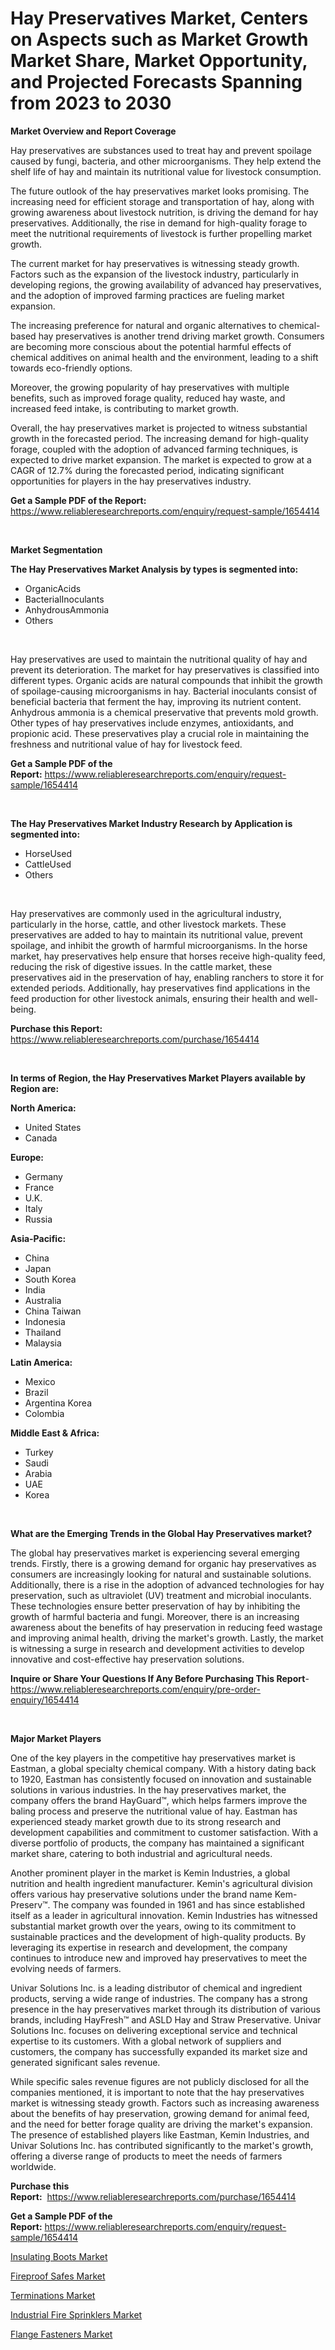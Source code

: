 <p><h1>Hay Preservatives Market, Centers on Aspects such as Market Growth Market Share, Market Opportunity, and Projected Forecasts Spanning from 2023 to 2030</h1></p><p><strong>Market Overview and Report Coverage</strong></p>
<p><p>Hay preservatives are substances used to treat hay and prevent spoilage caused by fungi, bacteria, and other microorganisms. They help extend the shelf life of hay and maintain its nutritional value for livestock consumption.</p><p>The future outlook of the hay preservatives market looks promising. The increasing need for efficient storage and transportation of hay, along with growing awareness about livestock nutrition, is driving the demand for hay preservatives. Additionally, the rise in demand for high-quality forage to meet the nutritional requirements of livestock is further propelling market growth.</p><p>The current market for hay preservatives is witnessing steady growth. Factors such as the expansion of the livestock industry, particularly in developing regions, the growing availability of advanced hay preservatives, and the adoption of improved farming practices are fueling market expansion.</p><p>The increasing preference for natural and organic alternatives to chemical-based hay preservatives is another trend driving market growth. Consumers are becoming more conscious about the potential harmful effects of chemical additives on animal health and the environment, leading to a shift towards eco-friendly options.</p><p>Moreover, the growing popularity of hay preservatives with multiple benefits, such as improved forage quality, reduced hay waste, and increased feed intake, is contributing to market growth.</p><p>Overall, the hay preservatives market is projected to witness substantial growth in the forecasted period. The increasing demand for high-quality forage, coupled with the adoption of advanced farming techniques, is expected to drive market expansion. The market is expected to grow at a CAGR of 12.7% during the forecasted period, indicating significant opportunities for players in the hay preservatives industry.</p></p>
<p><strong>Get a Sample PDF of the Report:</strong> <a href="https://www.reliableresearchreports.com/enquiry/request-sample/1654414">https://www.reliableresearchreports.com/enquiry/request-sample/1654414</a></p>
<p>&nbsp;</p>
<p><strong>Market Segmentation</strong></p>
<p><strong>The Hay Preservatives Market Analysis by types is segmented into:</strong></p>
<p><ul><li>OrganicAcids</li><li>BacterialInoculants</li><li>AnhydrousAmmonia</li><li>Others</li></ul></p>
<p>&nbsp;</p>
<p><p>Hay preservatives are used to maintain the nutritional quality of hay and prevent its deterioration. The market for hay preservatives is classified into different types. Organic acids are natural compounds that inhibit the growth of spoilage-causing microorganisms in hay. Bacterial inoculants consist of beneficial bacteria that ferment the hay, improving its nutrient content. Anhydrous ammonia is a chemical preservative that prevents mold growth. Other types of hay preservatives include enzymes, antioxidants, and propionic acid. These preservatives play a crucial role in maintaining the freshness and nutritional value of hay for livestock feed.</p></p>
<p><strong>Get a Sample PDF of the Report:</strong>&nbsp;<a href="https://www.reliableresearchreports.com/enquiry/request-sample/1654414">https://www.reliableresearchreports.com/enquiry/request-sample/1654414</a></p>
<p>&nbsp;</p>
<p><strong>The Hay Preservatives Market Industry Research by Application is segmented into:</strong></p>
<p><ul><li>HorseUsed</li><li>CattleUsed</li><li>Others</li></ul></p>
<p>&nbsp;</p>
<p><p>Hay preservatives are commonly used in the agricultural industry, particularly in the horse, cattle, and other livestock markets. These preservatives are added to hay to maintain its nutritional value, prevent spoilage, and inhibit the growth of harmful microorganisms. In the horse market, hay preservatives help ensure that horses receive high-quality feed, reducing the risk of digestive issues. In the cattle market, these preservatives aid in the preservation of hay, enabling ranchers to store it for extended periods. Additionally, hay preservatives find applications in the feed production for other livestock animals, ensuring their health and well-being.</p></p>
<p><strong>Purchase this Report:</strong>&nbsp; <a href="https://www.reliableresearchreports.com/purchase/1654414">https://www.reliableresearchreports.com/purchase/1654414</a></p>
<p>&nbsp;</p>
<p><strong>In terms of Region, the Hay Preservatives Market Players available by Region are:</strong></p>
<p>
    <p> <strong> North America: </strong>
        <ul>
            <li>United States</li>
            <li>Canada</li>
        </ul>
        </p> 
    <p> <strong> Europe: </strong>
        <ul>
            <li>Germany</li>
            <li>France</li>
            <li>U.K.</li>
            <li>Italy</li>
            <li>Russia</li>
        </ul>
        </p> 
    <p> <strong> Asia-Pacific: </strong>
        <ul>
            <li>China</li>
            <li>Japan</li>
            <li>South Korea</li>
            <li>India</li>
            <li>Australia</li>
            <li>China Taiwan</li>
            <li>Indonesia</li>
            <li>Thailand</li>
            <li>Malaysia</li>
        </ul>
        </p> 
    <p> <strong> Latin America: </strong>
        <ul>
            <li>Mexico</li>
            <li>Brazil</li>
            <li>Argentina Korea</li>
            <li>Colombia</li>
        </ul>
        </p> 
    <p> <strong> Middle East & Africa: </strong>
        <ul>
            <li>Turkey</li>
            <li>Saudi</li>
            <li>Arabia</li>
            <li>UAE</li>
            <li>Korea</li>
        </ul>
    </p>
    </p>
<p>&nbsp;</p>
<p><strong>What are the Emerging Trends in the Global Hay Preservatives market?</strong></p>
<p><p>The global hay preservatives market is experiencing several emerging trends. Firstly, there is a growing demand for organic hay preservatives as consumers are increasingly looking for natural and sustainable solutions. Additionally, there is a rise in the adoption of advanced technologies for hay preservation, such as ultraviolet (UV) treatment and microbial inoculants. These technologies ensure better preservation of hay by inhibiting the growth of harmful bacteria and fungi. Moreover, there is an increasing awareness about the benefits of hay preservation in reducing feed wastage and improving animal health, driving the market's growth. Lastly, the market is witnessing a surge in research and development activities to develop innovative and cost-effective hay preservation solutions.</p></p>
<p><strong>Inquire or Share Your Questions If Any Before Purchasing This Report</strong>- <a href="https://www.reliableresearchreports.com/enquiry/pre-order-enquiry/1654414">https://www.reliableresearchreports.com/enquiry/pre-order-enquiry/1654414</a></p>
<p>&nbsp;</p>
<p><strong>Major Market Players</strong></p>
<p><p>One of the key players in the competitive hay preservatives market is Eastman, a global specialty chemical company. With a history dating back to 1920, Eastman has consistently focused on innovation and sustainable solutions in various industries. In the hay preservatives market, the company offers the brand HayGuard™, which helps farmers improve the baling process and preserve the nutritional value of hay. Eastman has experienced steady market growth due to its strong research and development capabilities and commitment to customer satisfaction. With a diverse portfolio of products, the company has maintained a significant market share, catering to both industrial and agricultural needs.</p><p>Another prominent player in the market is Kemin Industries, a global nutrition and health ingredient manufacturer. Kemin's agricultural division offers various hay preservative solutions under the brand name Kem-Preserv™. The company was founded in 1961 and has since established itself as a leader in agricultural innovation. Kemin Industries has witnessed substantial market growth over the years, owing to its commitment to sustainable practices and the development of high-quality products. By leveraging its expertise in research and development, the company continues to introduce new and improved hay preservatives to meet the evolving needs of farmers.</p><p>Univar Solutions Inc. is a leading distributor of chemical and ingredient products, serving a wide range of industries. The company has a strong presence in the hay preservatives market through its distribution of various brands, including HayFresh™ and ASLD Hay and Straw Preservative. Univar Solutions Inc. focuses on delivering exceptional service and technical expertise to its customers. With a global network of suppliers and customers, the company has successfully expanded its market size and generated significant sales revenue.</p><p>While specific sales revenue figures are not publicly disclosed for all the companies mentioned, it is important to note that the hay preservatives market is witnessing steady growth. Factors such as increasing awareness about the benefits of hay preservation, growing demand for animal feed, and the need for better forage quality are driving the market's expansion. The presence of established players like Eastman, Kemin Industries, and Univar Solutions Inc. has contributed significantly to the market's growth, offering a diverse range of products to meet the needs of farmers worldwide.</p></p>
<p><strong>Purchase this Report:</strong>&nbsp;&nbsp;<a href="https://www.reliableresearchreports.com/purchase/1654414">https://www.reliableresearchreports.com/purchase/1654414</a></p>
<p></p>
<p><strong>Get a Sample PDF of the Report:</strong>&nbsp;<a href="https://www.reliableresearchreports.com/enquiry/request-sample/1654414">https://www.reliableresearchreports.com/enquiry/request-sample/1654414</a></p>
<p><p><a href="https://github.com/sofayahoo2023/Market-Research-Report-List-1/blob/main/insulating-boots-market.md">Insulating Boots Market</a></p><p><a href="https://medium.com/@deronwisoky1977/fireproof-safes-market-research-report-its-history-and-forecast-2023-to-2030-f7bb77cec668">Fireproof Safes Market</a></p><p><a href="https://github.com/vimar16th/Market-Research-Report-List-1/blob/main/terminations-market.md">Terminations Market</a></p><p><a href="https://medium.com/@beaublock2023/industrial-fire-sprinklers-market-trends-and-market-analysis-forecasted-for-period-2023-2030-3d95024875cd">Industrial Fire Sprinklers Market</a></p><p><a href="https://medium.com/@ulicesweber/flange-fasteners-market-research-report-its-history-and-forecast-2023-to-2030-a80435407815">Flange Fasteners Market</a></p></p>